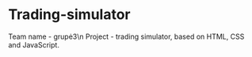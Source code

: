# Trading-simulator

Team name - grupė3\n
Project - trading simulator, based on HTML, CSS and JavaScript.
